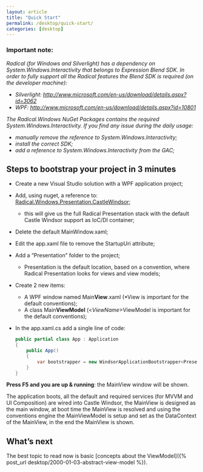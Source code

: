 ```yaml
---
layout: article
title: "Quick Start"
permalink: /desktop/quick-start/
categories: [desktop]
---
```


### Important note:

*Radical (for Windows and Silverlight) has a dependency on System.Windows.Interactivity that belongs to Expression Blend SDK.
In order to fully support all the Radical features the Blend SDK is required (on the developer machine):*

* *Silverlight: http://www.microsoft.com/en-us/download/details.aspx?id=3062*
* *WPF: http://www.microsoft.com/en-us/download/details.aspx?id=10801*

*The Radical.Windows NuGet Packages contains the required System.Windows.Interactivity. If you find any issue during the daily usage:*

* *manually remove the reference to System.Windows.Interactivity;*
* *install the correct SDK;*
* *add a reference to System.Windows.Interactivity from the GAC;*

## Steps to bootstrap your project in 3 minutes

* Create a new Visual Studio solution with a WPF application project;
* Add, using nuget, a reference to: [Radical.Windows.Presentation.CastleWindsor](https://www.nuget.org/packages/Radical.Windows.Presentation.CastleWindsor);
	* this will give us the full Radical Presentation stack with the default Castle Windsor support as IoC/DI container;
* Delete the default MainWindow.xaml;
* Edit the app.xaml file to remove the StartupUri attribute;
* Add a “Presentation” folder to the project;
	* Presentation is the default location, based on a convention, where Radical Presentation looks for views and view models;
* Create 2 new items:
	* A WPF window named Main**View**.xaml (*View is important for the default conventions);
	* A class Main**ViewModel** (<*ViewName*>ViewModel is important for the default conventions);
* In the app.xaml.cs add a single line of code:
	
	```csharp
	public partial class App : Application
	{
    	public App()
    	{
        	var bootstrapper = new WindsorApplicationBootstrapper<Presentation.MainView>();
    	}
	}
	```

**Press F5 and you are up & running**: the MainView window will be shown.

The application boots, all the default and required services (for MVVM and UI Composition) are wired into Castle Windsor, the MainView is designed as the main window, at boot time the MainView is resolved and using the conventions engine the MainViewModel is setup and set as the DataContext of the MainView, in the end the MainView is shown.

## What’s next

The best topic to read now is basic [concepts about the ViewModel]({% post_url desktop/2000-01-03-abstract-view-model %}).
